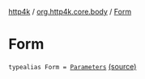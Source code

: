 [http4k](../index.md) / [org.http4k.core.body](index.md) / [Form](./-form.md)

# Form

`typealias Form = `[`Parameters`](../org.http4k.core/-parameters.md) [(source)](https://github.com/http4k/http4k/blob/master/http4k-core/src/main/kotlin/org/http4k/core/body/FormBody.kt#L10)